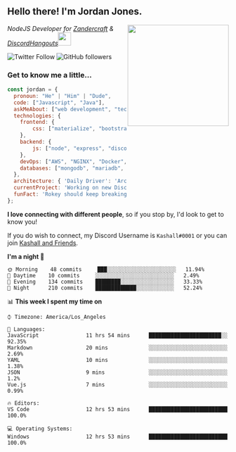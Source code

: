 <h2> Hello there! I'm Jordan Jones.</h2>
<img align="right" src="https://jordanjones.org/hello%20there.gif" width="230">
<p><em>NodeJS Developer for <a href="https://github.com/Zandercraft">Zandercraft</a> & <a href="https://github.com/DiscordHangouts">DiscordHangouts</a><img src="https://media.giphy.com/media/WUlplcMpOCEmTGBtBW/giphy.gif" width="30"></em></p>

![Twitter Follow](https://img.shields.io/twitter/follow/kashalls?label=Follow)
![GitHub followers](https://img.shields.io/github/followers/kashalls?label=Follow&style=social)

### Get to know me a little...

```javascript
const jordan = {
  pronoun: "He" | "Him" | "Dude",
  code: ["Javascript", "Java"],
  askMeAbout: ["web development", "technology", "server racks", "databases"],
  technologies: {
    frontend: {
        css: ["materialize", "bootstrap"]
    },
    backend: {
        js: ["node", "express", "discord.js", "eslint"],
    },
    devOps: ["AWS", "NGINX", "Docker", "KVM"],
    databases: ["mongodb", "mariadb", "redis", "rethinkdb"]
  },
  architecture: { 'Daily Driver': 'Arch Linux', 'Server Applications': 'Ubuntu Focal' },
  currentProject: 'Working on new Discord Bot :)',
  funFact: 'Rokey should keep breaking things, he just needs to learn how to fix them.'
};
```

<b>I love connecting with different people</b>, so if you stop by, I'd look to get to know you!

If you do wish to connect, my Discord Username is `Kashall#0001` or you can join <a href="https://discord.gg/Xv7WKN">Kashall and Friends</a>.

<!--START_SECTION:waka-->
**I'm a night 🦉** 

```text
🌞 Morning    48 commits     ███░░░░░░░░░░░░░░░░░░░░░░   11.94% 
🌆 Daytime    10 commits     ░░░░░░░░░░░░░░░░░░░░░░░░░   2.49% 
🌃 Evening    134 commits    ████████░░░░░░░░░░░░░░░░░   33.33% 
🌙 Night      210 commits    █████████████░░░░░░░░░░░░   52.24%

```


📊 **This week I spent my time on** 

```text
⌚︎ Timezone: America/Los_Angeles

💬 Languages: 
JavaScript               11 hrs 54 mins      ███████████████████████░░   92.35% 
Markdown                 20 mins             ░░░░░░░░░░░░░░░░░░░░░░░░░   2.69% 
YAML                     10 mins             ░░░░░░░░░░░░░░░░░░░░░░░░░   1.38% 
JSON                     9 mins              ░░░░░░░░░░░░░░░░░░░░░░░░░   1.2% 
Vue.js                   7 mins              ░░░░░░░░░░░░░░░░░░░░░░░░░   0.99%

🔥 Editors: 
VS Code                  12 hrs 53 mins      █████████████████████████   100.0%

💻 Operating Systems: 
Windows                  12 hrs 53 mins      █████████████████████████   100.0%

```


<!--END_SECTION:waka-->

